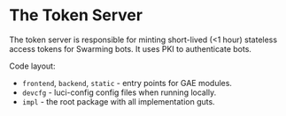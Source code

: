 # The Token Server

The token server is responsible for minting short-lived (<1 hour) stateless
access tokens for Swarming bots. It uses PKI to authenticate bots.

Code layout:
  * `frontend`, `backend`, `static` - entry points for GAE modules.
  * `devcfg` - luci-config config files when running locally.
  * `impl` - the root package with all implementation guts.
